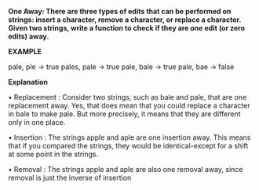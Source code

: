 **One Away: There are three types of edits that can be performed on strings: insert a character, 
remove a character, or replace a character. Given two strings, write a function to check if they are 
one edit (or zero edits) away.**


**EXAMPLE** 

pale, ple -> true 
pales, pale -> true 
pale, bale -> true 
pale, bae -> false

**Explanation**

  • Replacement : Consider two strings, such as bale and pale, that are one replacement away. Yes, that does mean that you could 
              replace a character in bale to make pale. But more precisely, it means that they are different only in one place. 
              
  • Insertion : The strings apple and aple are one insertion away. This means that if you compared the
                strings, they would be identical-except for a shift at some point in the strings.
                
  • Removal : The strings apple and aple are also one removal away, since removal is just the inverse of insertion
